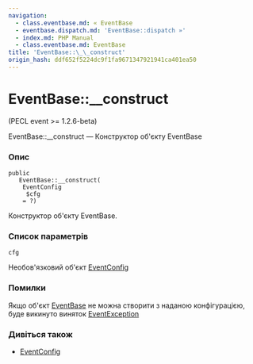 ```yaml
---
navigation:
  - class.eventbase.md: « EventBase
  - eventbase.dispatch.md: 'EventBase::dispatch »'
  - index.md: PHP Manual
  - class.eventbase.md: EventBase
title: 'EventBase::\_\_construct'
origin_hash: ddf652f5224dc9f1fa9671347921941ca401ea50
---
```

# EventBase::\_\_construct

(PECL event >= 1.2.6-beta)

EventBase::\_\_construct — Конструктор об'єкту EventBase

### Опис

```methodsynopsis
public
   EventBase::__construct(
    EventConfig
     $cfg
    = ?)
```

Конструктор об'єкту EventBase.

### Список параметрів

`cfg`

Необов'язковий об'єкт [EventConfig](class.eventconfig.md)

### Помилки

Якщо об'єкт [EventBase](class.eventbase.md) не можна створити з наданою конфігурацією, буде викинуто виняток [EventException](class.eventexception.md)

### Дивіться також

-   [EventConfig](class.eventconfig.md)
